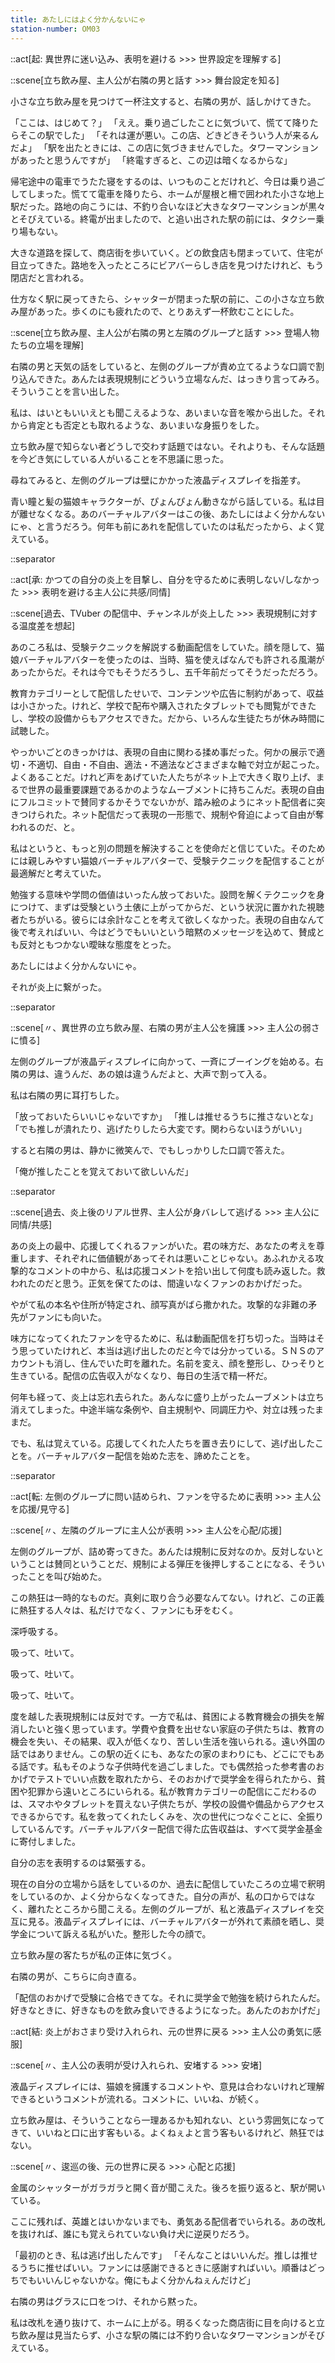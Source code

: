 ```yaml
---
title: あたしにはよく分かんないにゃ
station-number: OM03
---
```


::act[起: 異世界に迷い込み、表明を避ける >>> 世界設定を理解する]

::scene[立ち飲み屋、主人公が右隣の男と話す >>> 舞台設定を知る]

小さな立ち飲み屋を見つけて一杯注文すると、右隣の男が、話しかけてきた。

「ここは、はじめて？」
「ええ。乗り過ごしたことに気づいて、慌てて降りたらそこの駅でした」
「それは運が悪い。この店、どきどきそういう人が来るんだよ」
「駅を出たときには、この店に気づきませんでした。タワーマンションがあったと思うんですが」
「終電すぎると、この辺は暗くなるからな」

帰宅途中の電車でうたた寝をするのは、いつものことだけれど、今日は乗り過ごしてしまった。慌てて電車を降りたら、ホームが屋根と柵で囲われた小さな地上駅だった。路地の向こうには、不釣り合いなほど大きなタワーマンションが黒々とそびえている。終電が出ましたので、と追い出された駅の前には、タクシー乗り場もない。

大きな道路を探して、商店街を歩いていく。どの飲食店も閉まっていて、住宅が目立ってきた。路地を入ったところにビアバーらしき店を見つけたけれど、もう閉店だと言われる。

仕方なく駅に戻ってきたら、シャッターが閉まった駅の前に、この小さな立ち飲み屋があった。歩くのにも疲れたので、とりあえず一杯飲むことにした。

::scene[立ち飲み屋、主人公が右隣の男と左隣のグループと話す >>> 登場人物たちの立場を理解]

右隣の男と天気の話をしていると、左側のグループが責め立てるような口調で割り込んできた。あんたは表現規制にどういう立場なんだ、はっきり言ってみろ。そういうことを言い出した。

私は、はいともいいえとも聞こえるような、あいまいな音を喉から出した。それから肯定とも否定とも取れるような、あいまいな身振りをした。

立ち飲み屋で知らない者どうしで交わす話題ではない。それよりも、そんな話題を今どき気にしている人がいることを不思議に思った。

尋ねてみると、左側のグループは壁にかかった液晶ディスプレイを指差す。

青い瞳と髪の猫娘キャラクターが、ぴょんぴょん動きながら話している。私は目が離せなくなる。あのバーチャルアバターはこの後、あたしにはよく分かんないにゃ、と言うだろう。何年も前にあれを配信していたのは私だったから、よく覚えている。

::separator

::act[承: かつての自分の炎上を目撃し、自分を守るために表明しない/しなかった >>> 表明を避ける主人公に共感/同情]

::scene[過去、TVuber の配信中、チャンネルが炎上した >>> 表現規制に対する温度差を想起]

あのころ私は、受験テクニックを解説する動画配信をしていた。顔を隠して、猫娘バーチャルアバターを使ったのは、当時、猫を使えばなんでも許される風潮があったからだ。それは今でもそうだろうし、五千年前だってそうだっただろう。

教育カテゴリーとして配信したせいで、コンテンツや広告に制約があって、収益は小さかった。けれど、学校で配布や購入されたタブレットでも閲覧ができたし、学校の設備からもアクセスできた。だから、いろんな生徒たちが休み時間に試聴した。

やっかいごとのきっかけは、表現の自由に関わる揉め事だった。何かの展示で適切・不適切、自由・不自由、適法・不適法などさまざまな軸で対立が起こった。よくあることだ。けれど声をあげていた人たちがネット上で大きく取り上げ、まるで世界の最重要課題であるかのようなムーブメントに持ちこんだ。表現の自由にフルコミットで賛同するかそうでないかが、踏み絵のようにネット配信者に突きつけられた。ネット配信だって表現の一形態で、規制や脅迫によって自由が奪われるのだ、と。

私はというと、もっと別の問題を解決することを使命だと信じていた。そのためには親しみやすい猫娘バーチャルアバターで、受験テクニックを配信することが最適解だと考えていた。

勉強する意味や学問の価値はいったん放っておいた。設問を解くテクニックを身につけて、まずは受験という土俵に上がってからだ、という状況に置かれた視聴者たちがいる。彼らには余計なことを考えて欲しくなかった。表現の自由なんて後で考えればいい、今はどうでもいいという暗黙のメッセージを込めて、賛成とも反対ともつかない曖昧な態度をとった。

あたしにはよく分かんないにゃ。

それが炎上に繋がった。

::separator

::scene[〃、異世界の立ち飲み屋、右隣の男が主人公を擁護 >>> 主人公の弱さに憤る]

左側のグループが液晶ディスプレイに向かって、一斉にブーイングを始める。右隣の男は、違うんだ、あの娘は違うんだよと、大声で割って入る。

私は右隣の男に耳打ちした。

「放っておいたらいいじゃないですか」
「推しは推せるうちに推さないとな」
「でも推しが潰れたり、逃げたりしたら大変です。関わらないほうがいい」

すると右隣の男は、静かに微笑んで、でもしっかりした口調で答えた。

「俺が推したことを覚えておいて欲しいんだ」

::separator

::scene[過去、炎上後のリアル世界、主人公が身バレして逃げる >>> 主人公に同情/共感]

あの炎上の最中、応援してくれるファンがいた。君の味方だ、あなたの考えを尊重します、それぞれに価値観があってそれは悪いことじゃない。あふれかえる攻撃的なコメントの中から、私は応援コメントを拾い出して何度も読み返した。救われたのだと思う。正気を保てたのは、間違いなくファンのおかげだった。

やがて私の本名や住所が特定され、顔写真がばら撒かれた。攻撃的な非難の矛先がファンにも向いた。

味方になってくれたファンを守るために、私は動画配信を打ち切った。当時はそう思っていたけれど、本当は逃げ出したのだと今では分かっている。ＳＮＳのアカウントも消し、住んでいた町を離れた。名前を変え、顔を整形し、ひっそりと生きている。配信の広告収入がなくなり、毎日の生活で精一杯だ。

何年も経って、炎上は忘れ去られた。あんなに盛り上がったムーブメントは立ち消えてしまった。中途半端な条例や、自主規制や、同調圧力や、対立は残ったままだ。

でも、私は覚えている。応援してくれた人たちを置き去りにして、逃げ出したことを。バーチャルアバター配信を始めた志を、諦めたことを。

::separator

::act[転: 左側のグループに問い詰められ、ファンを守るために表明 >>> 主人公を応援/見守る]

::scene[〃、左隣のグループに主人公が表明 >>> 主人公を心配/応援]

左側のグループが、詰め寄ってきた。あんたは規制に反対なのか。反対しないということは賛同ということだ、規制による弾圧を後押しすることになる、そういったことを叫び始めた。

この熱狂は一時的なものだ。真剣に取り合う必要なんてない。けれど、この正義に熱狂する人々は、私だけでなく、ファンにも牙をむく。

深呼吸する。

吸って、吐いて。

吸って、吐いて。

吸って、吐いて。

度を越した表現規制には反対です。一方で私は、貧困による教育機会の損失を解消したいと強く思っています。学費や食費を出せない家庭の子供たちは、教育の機会を失い、その結果、収入が低くなり、苦しい生活を強いられる。遠い外国の話ではありません。この駅の近くにも、あなたの家のまわりにも、どこにでもある話です。私もそのような子供時代を過ごしました。でも偶然拾った参考書のおかげでテストでいい点数を取れたから、そのおかげで奨学金を得られたから、貧困や犯罪から遠いところにいられる。私が教育カテゴリーの配信にこだわるのは、スマホやタブレットを買えない子供たちが、学校の設備や備品からアクセスできるからです。私を救ってくれたしくみを、次の世代につなぐことに、全振りしているんです。バーチャルアバター配信で得た広告収益は、すべて奨学金基金に寄付しました。

自分の志を表明するのは緊張する。

現在の自分の立場から話をしているのか、過去に配信していたころの立場で釈明をしているのか、よく分からなくなってきた。自分の声が、私の口からではなく、離れたところから聞こえる。左側のグループが、私と液晶ディスプレイを交互に見る。液晶ディスプレイには、バーチャルアバターが外れて素顔を晒し、奨学金について訴える私がいた。整形した今の顔で。

立ち飲み屋の客たちが私の正体に気づく。

右隣の男が、こちらに向き直る。

「配信のおかげで受験に合格できてな。それに奨学金で勉強を続けられたんだ。好きなときに、好きなものを飲み食いできるようになった。あんたのおかげだ」

::act[結: 炎上がおさまり受け入れられ、元の世界に戻る >>> 主人公の勇気に感服]

::scene[〃、主人公の表明が受け入れられ、安堵する >>> 安堵]

液晶ディスプレイには、猫娘を擁護するコメントや、意見は合わないけれど理解できるというコメントが流れる。コメントに、いいね、が続く。

立ち飲み屋は、そういうことなら一理あるかも知れない、という雰囲気になってきて、いいねと口に出す客もいる。よくねぇよと言う客もいるけれど、熱狂ではない。

::scene[〃、逡巡の後、元の世界に戻る >>> 心配と応援]

金属のシャッターがガラガラと開く音が聞こえた。後ろを振り返ると、駅が開いている。

ここに残れば、英雄とはいかないまでも、勇気ある配信者でいられる。あの改札を抜ければ、誰にも覚えられていない負け犬に逆戻りだろう。

「最初のとき、私は逃げ出したんです」
「そんなことはいいんだ。推しは推せるうちに推せばいい。ファンには感謝できるときに感謝すればいい。順番はどっちでもいいんじゃないかな。俺にもよく分かんねぇんだけど」

右隣の男はグラスに口をつけ、それから黙った。

私は改札を通り抜けて、ホームに上がる。明るくなった商店街に目を向けると立ち飲み屋は見当たらず、小さな駅の隣には不釣り合いなタワーマンションがそびえている。
